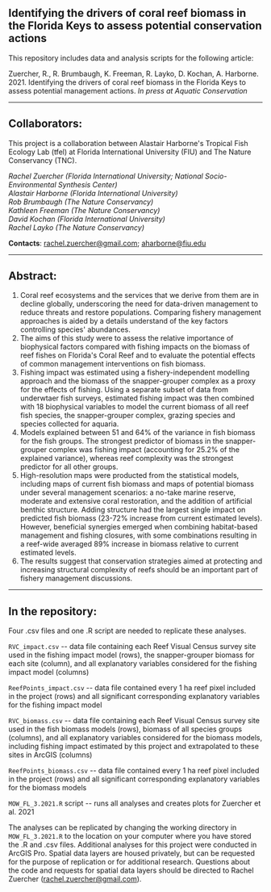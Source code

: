 ## Identifying the drivers of coral reef biomass in the Florida Keys to assess potential conservation actions

This repository includes data and analysis scripts for the following article:

Zuercher, R., R. Brumbaugh, K. Freeman, R. Layko, D. Kochan, A. Harborne. 2021. Identifying the drivers of coral reef biomass in the Florida Keys to assess potential management actions. *In press at Aquatic Conservation*

---
## Collaborators:
This project is a collaboration between Alastair Harborne's Tropical Fish Ecology Lab (tfel) at Florida International University (FIU) and The Nature Conservancy (TNC). 

*Rachel Zuercher (Florida International University; National Socio-Environmental Synthesis Center)*    
*Alastair Harborne (Florida International University)*    
*Rob Brumbaugh (The Nature Conservancy)*    
*Kathleen Freeman (The Nature Conservancy)*    
*David Kochan (Florida International University)*     
*Rachel Layko (The Nature Conservancy)*    

**Contacts**: rachel.zuercher@gmail.com; aharborne@fiu.edu

---
## Abstract:
1. Coral reef ecosystems and the services that we derive from them are in decline globally, underscoring the need for data-driven management to reduce threats and restore populations. Comparing fishery management approaches is aided by a details understand of the key factors controlling species' abundances. 
2. The aims of this study were to assess the relative importance of biophysical factors compared with fishing impacts on the biomass of reef fishes on Florida's Coral Reef and to evaluate the potential effects of common management interventions on fish biomass. 
3. Fishing impact was estimated using a fishery-independent modelling approach and the biomass of the snapper-grouper complex as a proxy for the effects of fishing. Using a separate subset of data from underwtaer fish surveys, estimated fishing impact was then combined with 18 biophysical variables to model the current biomass of all reef fish species, the snapper-grouper complex, grazing species and species collected for aquaria. 
4. Models explained between 51 and 64% of the variance in fish biomass for the fish groups. The strongest predictor of biomass in the snapper-grouper complex was fishing impact (accounting for 25.2% of the explained variance), whereas reef complexity was the strongest predictor for all other groups. 
5. High-resolution maps were producted from the statistical models, including maps of current fish biomass and maps of potential biomass under several management scenarios: a no-take marine reserve, moderate and extensive coral restoration, and the addition of artificial benthic structure. Adding structure had the largest single impact on predicted fish biomass (23-72% increase from current estimated levels). However, beneficial synergies emerged when combining habitat-based management and fishing closures, with some combinations resulting in a reef-wide averaged 89% increase in biomass relative to current estimated levels. 
6. The results suggest that conservation strategies aimed at protecting and increasing structural complexity of reefs should be an important part of fishery management discussions. 

--- 
## In the repository:
Four .csv files and one .R script are needed to replicate these analyses.

`RVC_impact.csv` -- data file containing each Reef Visual Census survey site used in the fishing impact model (rows), the snapper-grouper biomass for each site (column), and all explanatory variables considered for the fishing impact model (columns)

`ReefPoints_impact.csv` -- data file contained every 1 ha reef pixel included in the project (rows) and all significant corresponding explanatory variables for the fishing impact model

`RVC_biomass.csv` -- data file containing each Reef Visual Census survey site used in the fish biomass models (rows), biomass of all species groups (columns), and all explanatory variables considered for the biomass models, including fishing impact estimated by this project and extrapolated to these sites in ArcGIS (columns)

`ReefPoints_biomass.csv` -- data file contained every 1 ha reef pixel included in the project (rows) and all significant corresponding explanatory variables for the biomass models

`MOW_FL_3.2021.R` script -- runs all analyses and creates plots for Zuercher et al. 2021

The analyses can be replicated by changing the working directory in `MOW_FL_3.2021.R` to the location on your computer where you have stored the .R and .csv files. Additional analyses for this project were conducted in ArcGIS Pro. Spatial data layers are housed privately, but can be requested for the purpose of replication or for additional research. Questions about the code and requests for spatial data layers should be directed to Rachel Zuercher (rachel.zuercher@gmail.com).
